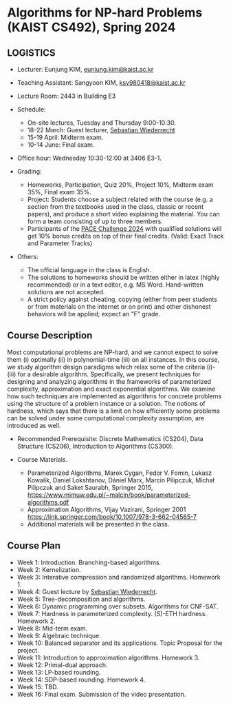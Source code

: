 Algorithms for NP-hard Problems (KAIST CS492), Spring 2024
====================


LOGISTICS
---------------------
- Lecturer: Eunjung KIM, eunjung.kim@kaist.ac.kr
- Teaching Assistant: Sangyoon KIM, ksy980418@kaist.ac.kr

- Lecture Room: 2443 in Building E3
  
- Schedule: 
  - On-site lectures, Tuesday and Thursday 9:00-10:30.
  - 18-22 March: Guest lecturer, [Sebastian Wiederrecht](https://www.wiederrecht.com/)
  - 15-19 April: Midterm exam.
  - 10-14 June: Final exam.
     
- Office hour: Wednesday 10:30-12:00 at 3406 E3-1.

- Grading: 
  - Homeworks, Participation, Quiz 20%, Project 10%, Midterm exam 35%, Final exam 35%.
  - Project: Students choose a subject related with the course (e.g. a section from the textbooks used in the class, classic or recent papers), and produce a short video explaining the material. You can form a team consisting of up to three members.
  - Participants of the [PACE Challenge 2024](https://pacechallenge.org/2024/) with qualified solutions will get 10% bonus credits on top of their final credits. (Valid: Exact Track and Parameter Tracks)
  
 
- Others:
  - The official language in the class is English. 
  - The solutions to homeworks should be written either in latex (highly recommended) or in a text editor, e.g. MS Word. Hand-written solutions are not accepted.
  - A strict policy against cheating, copying (either from peer students or from materials on the internet or on print) and other dishonest behaviors will be applied; expect an "F" grade. 


Course Description
-------------------
Most computational problems are NP-hard, and we cannot expect to solve them (i) optimally (ii) in polynomial-time (iii) on all instances. In this course, we study algorithm design paradigms which relax some of the criteria (i)-(iii) for a desirable algorithm. Specifically, we present techniques for designing and analyzing algorithms in the frameworks of parameterized complexity, approximation and exact exponential algorithms. We examine how such techniques are implemented as algorithms for concrete problems using the structure of a problem instance or a solution. The notions of hardness, which says that there is a limit on how efficiently some problems can be solved under some computational complexity assumption, are introduced as well.

- Recommended Prerequisite: 
Discrete Mathematics (CS204), Data Structure (CS206), Introduction to Algorithms (CS300).

- Course Materials.
  - Parameterized Algorithms, Marek Cygan, Fedor V. Fomin, Lukasz Kowalik, Daniel Lokshtanov, Dániel Marx, Marcin Pilipczuk, Michał Pilipczuk and Saket Saurabh, Springer 2015, https://www.mimuw.edu.pl/~malcin/book/parameterized-algorithms.pdf
  - Approximation Algorithms, Vijay Vazirani, Springer 2001 https://link.springer.com/book/10.1007/978-3-662-04565-7
  - Additional materials will be presented in the class.

 
Course Plan
------------
- Week 1: Introduction. Branching-based algorithms.
- Week 2: Kernelization.
- Week 3: Interative compression and randomized algorithms. Homework 1.
- Week 4: Guest lecture by [Sebastian Wiederrecht](https://www.wiederrecht.com/).
- Week 5: Tree-decomposition and algorithms. 
- Week 6: Dynamic programming over subsets. Algorithms for CNF-SAT. 
- Week 7: Hardness in parameterized complexity. (S)-ETH hardness. Homework 2.
- Week 8: Mid-term exam.
- Week 9: Algebraic technique.
- Week 10: Balanced separator and its applications. Topic Proposal for the project.
- Week 11: Introduction to approximation algorithms. Homework 3. 
- Week 12: Primal-dual approach.
- Week 13: LP-based rounding. 
- Week 14: SDP-based rounding. Homework 4.
- Week 15: TBD.
- Week 16: Final exam. Submission of the video presentation.


